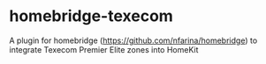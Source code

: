 # homebridge-texecom
A plugin for homebridge (https://github.com/nfarina/homebridge) to integrate Texecom Premier Elite zones into HomeKit
